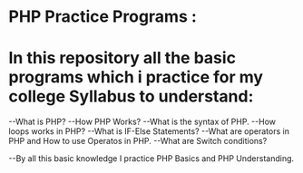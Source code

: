 # PHP Practice Programs :


# In this repository all the basic programs which i practice for my college Syllabus to understand:

--What is PHP?
--How PHP Works?
--What is the syntax of PHP.
--How loops works in PHP?
--What is IF-Else Statements?
--What are operators in PHP and How to use Operatos in PHP.
--What are Switch conditions?


--By all this basic knowledge I practice PHP Basics and PHP Understanding.